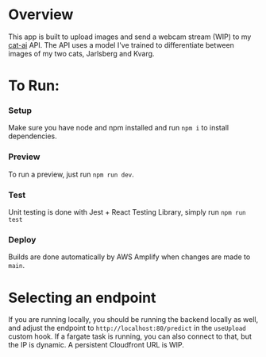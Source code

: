 # Overview

This app is built to upload images and send a webcam stream (WIP) to my [cat-ai](https://github.com/raksozorw/cat-ai) API. The API uses a model I've trained to differentiate between images of my two cats, Jarlsberg and Kvarg.

# To Run:

### Setup

Make sure you have node and npm installed and run `npm i` to install dependencies.

### Preview

To run a preview, just run `npm run dev`.

### Test

Unit testing is done with Jest + React Testing Library, simply run `npm run test`

### Deploy

Builds are done automatically by AWS Amplify when changes are made to `main`.

# Selecting an endpoint

If you are running locally, you should be running the backend locally as well, and adjust the endpoint to `http://localhost:80/predict` in the `useUpload` custom hook. If a fargate task is running, you can also connect to that, but the IP is dynamic. A persistent Cloudfront URL is WIP.
